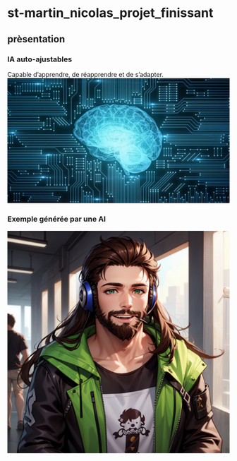 # st-martin_nicolas_projet_finissant
## prèsentation
###  IA auto-ajustables
Capable d’apprendre, de réapprendre et de s’adapter.
![moi en anime](images/presentation/ai_image.jpg)

###  Exemple générée par une AI
![moi en anime](images/presentation/me_8.png)

